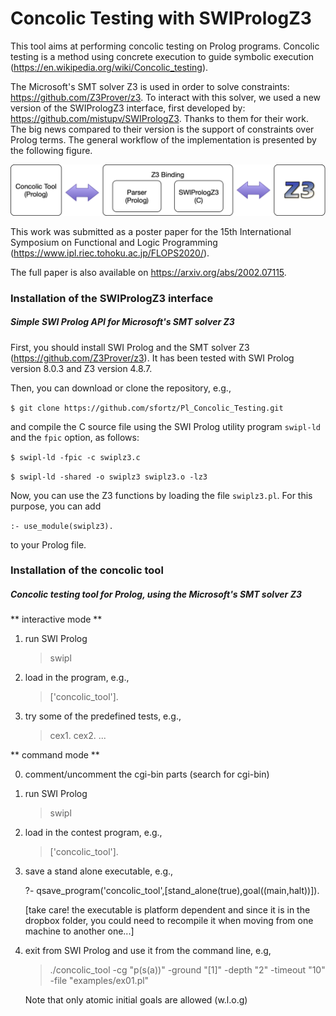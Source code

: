 # Concolic Testing with SWIPrologZ3

This tool aims at performing concolic testing on Prolog programs. Concolic testing is a method using concrete execution to guide symbolic execution (https://en.wikipedia.org/wiki/Concolic_testing).

The Microsoft's SMT solver Z3 is used in order to solve constraints: https://github.com/Z3Prover/z3. To interact with this solver, we used a new version of the SWIPrologZ3 interface, first developed by: https://github.com/mistupv/SWIPrologZ3. Thanks to them for their work. The big news compared to their version is the support of constraints over Prolog terms. The general workflow of the implementation is presented by the following figure.

![Implementation workflow](tool_arch.png)

This work was submitted as a poster paper for the 15th International Symposium on Functional and Logic Programming (https://www.ipl.riec.tohoku.ac.jp/FLOPS2020/).

The full paper is also available on https://arxiv.org/abs/2002.07115.

### Installation of the SWIPrologZ3 interface

##### Simple SWI Prolog API for Microsoft's SMT solver Z3

First, you should install SWI Prolog and the SMT solver Z3 (https://github.com/Z3Prover/z3).
It has been tested with SWI Prolog version 8.0.3 and Z3 version 4.8.7.

Then, you can download or clone the repository, e.g.,

````$ git clone https://github.com/sfortz/Pl_Concolic_Testing.git````

and compile the C source file using the SWI Prolog utility program ````swipl-ld```` and the ````fpic```` option, as follows:

````$ swipl-ld -fpic -c swiplz3.c````

````$ swipl-ld -shared -o swiplz3 swiplz3.o -lz3````

Now, you can use the Z3 functions by loading the file ```swiplz3.pl```. For this purpose, you can add

````:- use_module(swiplz3).````

to your Prolog file.

### Installation of the concolic tool

##### Concolic testing tool for Prolog, using the Microsoft's SMT solver Z3

** interactive mode **

1) run SWI Prolog
   > swipl

2) load in the program, e.g.,

   > ['concolic_tool'].

3) try some of the predefined tests, e.g.,

   > cex1.
   > cex2.
   > ...

** command mode **

0) comment/uncomment the cgi-bin parts (search for cgi-bin)

1) run SWI Prolog
   > swipl

2) load in the contest program, e.g.,

   > ['concolic_tool'].

3) save a stand alone executable, e.g.,

   ?- qsave_program('concolic_tool',[stand_alone(true),goal((main,halt))]).

   [take care! the executable is platform dependent and since it is
   in the dropbox folder, you could need to recompile it when moving
   from one machine to another one...]

4) exit from SWI Prolog and use it from the command line, e.g,

   > ./concolic_tool -cg "p(s(a))" -ground "[1]" -depth "2" -timeout "10" -file "examples/ex01.pl"

   Note that only atomic initial goals are allowed (w.l.o.g)
